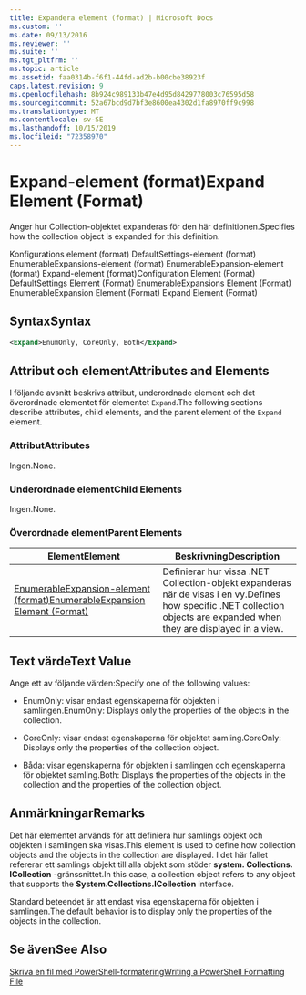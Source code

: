 ```yaml
---
title: Expandera element (format) | Microsoft Docs
ms.custom: ''
ms.date: 09/13/2016
ms.reviewer: ''
ms.suite: ''
ms.tgt_pltfrm: ''
ms.topic: article
ms.assetid: faa0314b-f6f1-44fd-ad2b-b00cbe38923f
caps.latest.revision: 9
ms.openlocfilehash: 8b924c989133b47e4d95d8429778003c76595d58
ms.sourcegitcommit: 52a67bcd9d7bf3e8600ea4302d1fa8970ff9c998
ms.translationtype: MT
ms.contentlocale: sv-SE
ms.lasthandoff: 10/15/2019
ms.locfileid: "72358970"
---
```

# <a name="expand-element-format"></a><span data-ttu-id="fe3b6-102">Expand-element (format)</span><span class="sxs-lookup"><span data-stu-id="fe3b6-102">Expand Element (Format)</span></span>

<span data-ttu-id="fe3b6-103">Anger hur Collection-objektet expanderas för den här definitionen.</span><span class="sxs-lookup"><span data-stu-id="fe3b6-103">Specifies how the collection object is expanded for this definition.</span></span>

<span data-ttu-id="fe3b6-104">Konfigurations element (format) DefaultSettings-element (format) EnumerableExpansions-element (format) EnumerableExpansion-element (format) Expand-element (format)</span><span class="sxs-lookup"><span data-stu-id="fe3b6-104">Configuration Element (Format) DefaultSettings Element (Format) EnumerableExpansions Element (Format) EnumerableExpansion Element (Format) Expand Element (Format)</span></span>

## <a name="syntax"></a><span data-ttu-id="fe3b6-105">Syntax</span><span class="sxs-lookup"><span data-stu-id="fe3b6-105">Syntax</span></span>

```xml
<Expand>EnumOnly, CoreOnly, Both</Expand>
```

## <a name="attributes-and-elements"></a><span data-ttu-id="fe3b6-106">Attribut och element</span><span class="sxs-lookup"><span data-stu-id="fe3b6-106">Attributes and Elements</span></span>

<span data-ttu-id="fe3b6-107">I följande avsnitt beskrivs attribut, underordnade element och det överordnade elementet för elementet `Expand`.</span><span class="sxs-lookup"><span data-stu-id="fe3b6-107">The following sections describe attributes, child elements, and the parent element of the `Expand` element.</span></span>

### <a name="attributes"></a><span data-ttu-id="fe3b6-108">Attribut</span><span class="sxs-lookup"><span data-stu-id="fe3b6-108">Attributes</span></span>

<span data-ttu-id="fe3b6-109">Ingen.</span><span class="sxs-lookup"><span data-stu-id="fe3b6-109">None.</span></span>

### <a name="child-elements"></a><span data-ttu-id="fe3b6-110">Underordnade element</span><span class="sxs-lookup"><span data-stu-id="fe3b6-110">Child Elements</span></span>

<span data-ttu-id="fe3b6-111">Ingen.</span><span class="sxs-lookup"><span data-stu-id="fe3b6-111">None.</span></span>

### <a name="parent-elements"></a><span data-ttu-id="fe3b6-112">Överordnade element</span><span class="sxs-lookup"><span data-stu-id="fe3b6-112">Parent Elements</span></span>

|<span data-ttu-id="fe3b6-113">Element</span><span class="sxs-lookup"><span data-stu-id="fe3b6-113">Element</span></span>|<span data-ttu-id="fe3b6-114">Beskrivning</span><span class="sxs-lookup"><span data-stu-id="fe3b6-114">Description</span></span>|
|-------------|-----------------|
|[<span data-ttu-id="fe3b6-115">EnumerableExpansion-element (format)</span><span class="sxs-lookup"><span data-stu-id="fe3b6-115">EnumerableExpansion Element (Format)</span></span>](./enumerableexpansion-element-format.md)|<span data-ttu-id="fe3b6-116">Definierar hur vissa .NET Collection-objekt expanderas när de visas i en vy.</span><span class="sxs-lookup"><span data-stu-id="fe3b6-116">Defines how specific .NET collection objects are expanded when they are displayed in a view.</span></span>|

## <a name="text-value"></a><span data-ttu-id="fe3b6-117">Text värde</span><span class="sxs-lookup"><span data-stu-id="fe3b6-117">Text Value</span></span>

<span data-ttu-id="fe3b6-118">Ange ett av följande värden:</span><span class="sxs-lookup"><span data-stu-id="fe3b6-118">Specify one of the following values:</span></span>

- <span data-ttu-id="fe3b6-119">EnumOnly: visar endast egenskaperna för objekten i samlingen.</span><span class="sxs-lookup"><span data-stu-id="fe3b6-119">EnumOnly: Displays only the properties of the objects in the collection.</span></span>

- <span data-ttu-id="fe3b6-120">CoreOnly: visar endast egenskaperna för objektet samling.</span><span class="sxs-lookup"><span data-stu-id="fe3b6-120">CoreOnly: Displays only the properties of the collection object.</span></span>

- <span data-ttu-id="fe3b6-121">Båda: visar egenskaperna för objekten i samlingen och egenskaperna för objektet samling.</span><span class="sxs-lookup"><span data-stu-id="fe3b6-121">Both: Displays the properties of the objects in the collection and the properties of the collection object.</span></span>

## <a name="remarks"></a><span data-ttu-id="fe3b6-122">Anmärkningar</span><span class="sxs-lookup"><span data-stu-id="fe3b6-122">Remarks</span></span>

<span data-ttu-id="fe3b6-123">Det här elementet används för att definiera hur samlings objekt och objekten i samlingen ska visas.</span><span class="sxs-lookup"><span data-stu-id="fe3b6-123">This element is used to define how collection objects and the objects in the collection are displayed.</span></span> <span data-ttu-id="fe3b6-124">I det här fallet refererar ett samlings objekt till alla objekt som stöder **system. Collections. ICollection** -gränssnittet.</span><span class="sxs-lookup"><span data-stu-id="fe3b6-124">In this case, a collection object refers to any object that supports the  **System.Collections.ICollection** interface.</span></span>

<span data-ttu-id="fe3b6-125">Standard beteendet är att endast visa egenskaperna för objekten i samlingen.</span><span class="sxs-lookup"><span data-stu-id="fe3b6-125">The default behavior is to display only the properties of the objects in the collection.</span></span>

## <a name="see-also"></a><span data-ttu-id="fe3b6-126">Se även</span><span class="sxs-lookup"><span data-stu-id="fe3b6-126">See Also</span></span>

[<span data-ttu-id="fe3b6-127">Skriva en fil med PowerShell-formatering</span><span class="sxs-lookup"><span data-stu-id="fe3b6-127">Writing a PowerShell Formatting File</span></span>](./writing-a-powershell-formatting-file.md)
